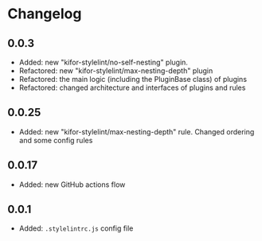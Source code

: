 # Changelog

## 0.0.3

- Added: new "kifor-stylelint/no-self-nesting" plugin.
- Refactored: new "kifor-stylelint/max-nesting-depth" plugin 
- Refactored: the main logic (including the PluginBase class) of plugins
- Refactored: changed architecture and interfaces of plugins and rules

## 0.0.25

- Added: new "kifor-stylelint/max-nesting-depth" rule. Changed ordering and some config rules

## 0.0.17

- Added: new GitHub actions flow

## 0.0.1

- Added: `.stylelintrc.js` config file
